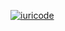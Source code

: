 [![iuricode](https://github-readme-stats.vercel.app/api/top-langs/?username=pablCtrl&hide=html&layout=compact&theme=Onedark)](https://github.com/anuraghazra/github-readme-stats)
